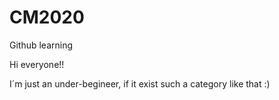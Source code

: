 # CM2020
Github learning


Hi everyone!!

I´m just an under-begineer, if it exist such a category like that :)


